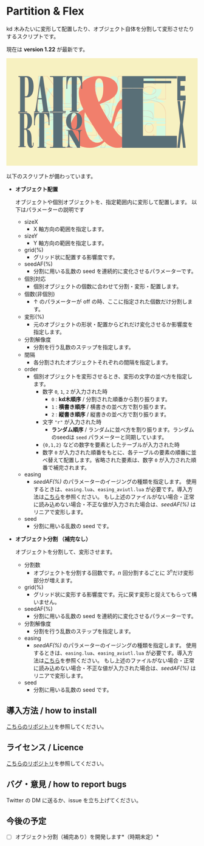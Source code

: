 # Partition & Flex

kd 木みたいに変形して配置したり、オブジェクト自体を分割して変形させたりするスクリプトです。

現在は **version 1.22** が最新です。

![thumbnail](https://github.com/Aodaruma/Partition-Flex/blob/main/thumbnail.png)

以下のスクリプトが備わっています。

- **オブジェクト配置**

  オブジェクトや個別オブジェクトを、指定範囲内に変形して配置します。
  以下はパラメーターの説明です

  - sizeX
    - X 軸方向の範囲を指定します。
  - sizeY
    - Y 軸方向の範囲を指定します。
  - grid(%)
    - グリッド状に配置する影響度です。
  - seedAF(%)
    - 分割に用いる乱数の seed を連続的に変化させるパラメーターです。
  - 個別対応
    - 個別オブジェクトの個数に合わせて分割・変形・配置します。
  - 個数(非個別)
    - ↑ のパラメーターが off の時、ここに指定された個数だけ分割します。
  - 変形(%)
    - 元のオブジェクトの形状・配置からどれだけ変化させるか影響度を指定します。
  - 分割解像度
    - 分割を行う乱数のステップを指定します。
  - 間隔
    - 各分割されたオブジェクトそれぞれの間隔を指定します。
  - order
    - 個別オブジェクトを変形させるとき、変形の文字の並べ方を指定します。
      - 数字 `0`, `1`, `2` が入力された時
        - `0` : **kd木順序** / 分割された順番から割り振ります。
        - `1` : **横書き順序** / 横書きの並べ方で割り振ります。
        - `2`  : **縦書き順序** / 縦書きの並べ方で割り振ります。
      - 文字 `"r"` が入力された時
        - **ランダム順序** / ランダムに並べ方を割り振ります。ランダムのseedは `seed` パラメーターと同期しています。
      -  `{0,1,2}` などの数字を要素としたテーブルが入力された時
        - 数字 `0` が入力された順番をもとに、各テーブルの要素の順番に並べ替えて配置します。省略された要素は、数字 `0` が入力された順番で補完されます。
  - easing
    - _seedAF(%)_ のパラメーターのイージングの種類を指定します。
      使用するときは、`easing.lua`、`easing_aviutl.lua` が必要です。導入方法は[こちら](https://seguimiii.com/aviutl-tech/easingtra)を参照ください。
      もし上述のファイルがない場合・正常に読み込めない場合・不正な値が入力された場合は、_seedAF(%)_ はリニアで変形します。
  - seed
    - 分割に用いる乱数の seed です。

- **オブジェクト分割 （補完なし）**

  オブジェクトを分割して、変形させます。

  - 分割数
    - オブジェクトを分割する回数です。$n$ 回分割するごとに $3^n$​ だけ変形部分が増えます。
  - grid(%)
    - グリッド状に変形する影響度です。元に戻す変形と捉えてもらって構いません。
  - seedAF(%)
    - 分割に用いる乱数の seed を連続的に変化させるパラメーターです。
  - 分割解像度
    - 分割を行う乱数のステップを指定します。
  - easing
    - _seedAF(%)_ のパラメーターのイージングの種類を指定します。
      使用するときは、`easing.lua`、`easing_aviutl.lua` が必要です。導入方法は[こちら](https://seguimiii.com/aviutl-tech/easingtra)を参照ください。
      もし上述のファイルがない場合・正常に読み込めない場合・不正な値が入力された場合は、_seedAF(%)_ はリニアで変形します。
  - seed
    - 分割に用いる乱数の seed です。

## 導入方法 / how to install

[こちらのリポジトリ](https://github.com/Aodaruma/Aodaruma-AviUtl-Script)を参照してください。

## ライセンス / Licence

[こちらのリポジトリ](https://github.com/Aodaruma/Aodaruma-AviUtl-Script)を参照してください。

## バグ・意見 / how to report bugs

Twitter の DM に送るか、issue を立ち上げてください。

## 今後の予定

- [ ] オブジェクト分割（補完あり）を開発します*（時期未定）*
